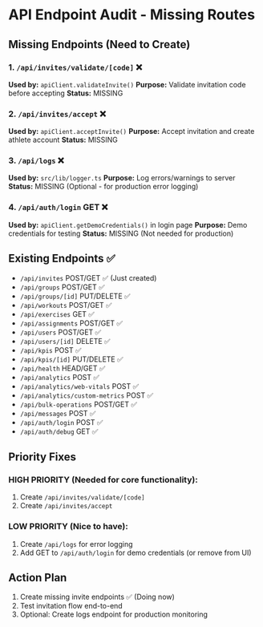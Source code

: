 # API Endpoint Audit - Missing Routes

## Missing Endpoints (Need to Create)

### 1. `/api/invites/validate/[code]` ❌
**Used by:** `apiClient.validateInvite()`
**Purpose:** Validate invitation code before accepting
**Status:** MISSING

### 2. `/api/invites/accept` ❌
**Used by:** `apiClient.acceptInvite()`
**Purpose:** Accept invitation and create athlete account
**Status:** MISSING

### 3. `/api/logs` ❌
**Used by:** `src/lib/logger.ts`
**Purpose:** Log errors/warnings to server
**Status:** MISSING (Optional - for production error logging)

### 4. `/api/auth/login` GET ❌
**Used by:** `apiClient.getDemoCredentials()` in login page
**Purpose:** Demo credentials for testing
**Status:** MISSING (Not needed for production)

## Existing Endpoints ✅

- `/api/invites` POST/GET ✅ (Just created)
- `/api/groups` POST/GET ✅
- `/api/groups/[id]` PUT/DELETE ✅
- `/api/workouts` POST/GET ✅
- `/api/exercises` GET ✅
- `/api/assignments` POST/GET ✅
- `/api/users` POST/GET ✅
- `/api/users/[id]` DELETE ✅
- `/api/kpis` POST ✅
- `/api/kpis/[id]` PUT/DELETE ✅
- `/api/health` HEAD/GET ✅
- `/api/analytics` POST ✅
- `/api/analytics/web-vitals` POST ✅
- `/api/analytics/custom-metrics` POST ✅
- `/api/bulk-operations` POST/GET ✅
- `/api/messages` POST ✅
- `/api/auth/login` POST ✅
- `/api/auth/debug` GET ✅

## Priority Fixes

### HIGH PRIORITY (Needed for core functionality):
1. Create `/api/invites/validate/[code]`
2. Create `/api/invites/accept`

### LOW PRIORITY (Nice to have):
1. Create `/api/logs` for error logging
2. Add GET to `/api/auth/login` for demo credentials (or remove from UI)

## Action Plan

1. Create missing invite endpoints ✅ (Doing now)
2. Test invitation flow end-to-end
3. Optional: Create logs endpoint for production monitoring
